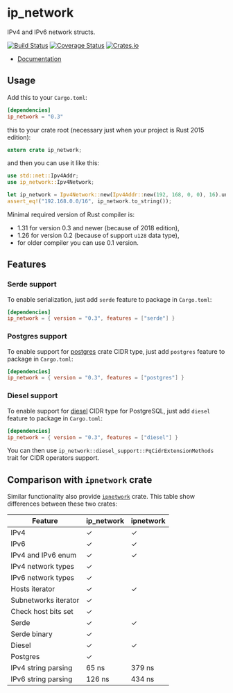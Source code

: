 ip_network
========

IPv4 and IPv6 network structs.

[![Build Status](https://travis-ci.org/JakubOnderka/ip_network.svg?branch=master)](https://travis-ci.org/JakubOnderka/ip_network)
[![Coverage Status](https://coveralls.io/repos/github/JakubOnderka/ip_network/badge.svg?branch=master)](https://coveralls.io/github/JakubOnderka/ip_network?branch=master)
[![Crates.io](https://img.shields.io/crates/v/ip_network.svg)](https://crates.io/crates/ip_network)

- [Documentation](https://docs.rs/ip_network)

## Usage

Add this to your `Cargo.toml`:

```toml
[dependencies]
ip_network = "0.3"
```

this to your crate root (necessary just when your project is Rust 2015 edition):

```rust
extern crate ip_network;
```

and then you can use it like this:

```rust
use std::net::Ipv4Addr;
use ip_network::Ipv4Network;

let ip_network = Ipv4Network::new(Ipv4Addr::new(192, 168, 0, 0), 16).unwrap();
assert_eq!("192.168.0.0/16", ip_network.to_string());
```

Minimal required version of Rust compiler is:
- 1.31 for version 0.3 and newer (because of 2018 edition),
- 1.26 for version 0.2 (because of support `u128` data type),
- for older compiler you can use 0.1 version.   

## Features
### Serde support

To enable serialization, just add `serde` feature to package in `Cargo.toml`:

```toml
[dependencies]
ip_network = { version = "0.3", features = ["serde"] }
``` 

### Postgres support

To enable support for [postgres](https://github.com/sfackler/rust-postgres) crate CIDR type, just add `postgres` feature to package in `Cargo.toml`:

```toml
[dependencies]
ip_network = { version = "0.3", features = ["postgres"] }
``` 

### Diesel support

To enable support for [diesel](https://diesel.rs) CIDR type for PostgreSQL, just add `diesel` feature to package in `Cargo.toml`:

```toml
[dependencies]
ip_network = { version = "0.3", features = ["diesel"] }
``` 

You can then use `ip_network::diesel_support::PqCidrExtensionMethods` trait for CIDR operators support.

## Comparison with `ipnetwork` crate

Similar functionality also provide [`ipnetwork`](https://github.com/achanda/ipnetwork) crate. This table show differences between these two crates:


| Feature              | ip_network | ipnetwork |
|----------------------|------------|-----------|
| IPv4                 |      ✓     |     ✓     |
| IPv6                 |      ✓     |     ✓     |
| IPv4 and IPv6 enum   |      ✓     |     ✓     |
| IPv4 network types   |      ✓     |           |
| IPv6 network types   |      ✓     |           |
| Hosts iterator       |      ✓     |     ✓     | 
| Subnetworks iterator |      ✓     |           |
| Check host bits set  |      ✓     |           |
| Serde                |      ✓     |     ✓     |
| Serde binary         |      ✓     |           |
| Diesel               |      ✓     |     ✓     |
| Postgres             |      ✓     |           |
| IPv4 string parsing  | 65 ns      | 379 ns    |
| IPv6 string parsing  | 126 ns     | 434 ns    |
